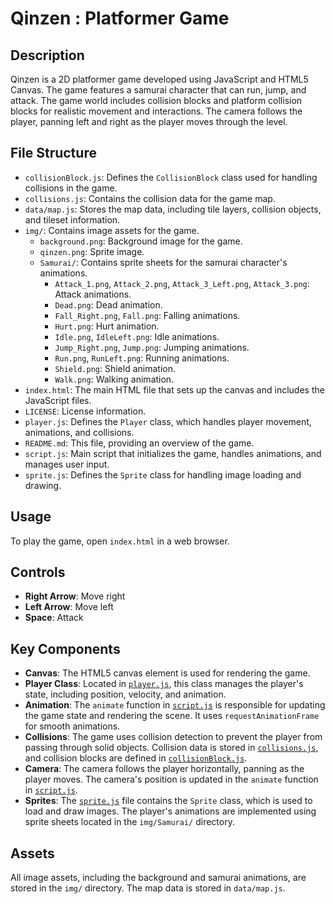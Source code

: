 # Qinzen : Platformer Game

## Description

Qinzen is a 2D platformer game developed using JavaScript and HTML5 Canvas. The game features a samurai character that can run, jump, and attack. The game world includes collision blocks and platform collision blocks for realistic movement and interactions. The camera follows the player, panning left and right as the player moves through the level.

## File Structure

-   `collisionBlock.js`: Defines the `CollisionBlock` class used for handling collisions in the game.
-   `collisions.js`: Contains the collision data for the game map.
-   `data/map.js`: Stores the map data, including tile layers, collision objects, and tileset information.
-   `img/`: Contains image assets for the game.
    -   `background.png`: Background image for the game.
    -   `qinzen.png`: Sprite image.
    -   `Samurai/`: Contains sprite sheets for the samurai character's animations.
        -   `Attack_1.png`, `Attack_2.png`, `Attack_3_Left.png`, `Attack_3.png`: Attack animations.
        -   `Dead.png`: Dead animation.
        -   `Fall_Right.png`, `Fall.png`: Falling animations.
        -   `Hurt.png`: Hurt animation.
        -   `Idle.png`, `IdleLeft.png`: Idle animations.
        -   `Jump_Right.png`, `Jump.png`: Jumping animations.
        -   `Run.png`, `RunLeft.png`: Running animations.
        -   `Shield.png`: Shield animation.
        -   `Walk.png`: Walking animation.
-   `index.html`: The main HTML file that sets up the canvas and includes the JavaScript files.
-   `LICENSE`: License information.
-   `player.js`: Defines the `Player` class, which handles player movement, animations, and collisions.
-   `README.md`: This file, providing an overview of the game.
-   `script.js`: Main script that initializes the game, handles animations, and manages user input.
-   `sprite.js`: Defines the `Sprite` class for handling image loading and drawing.

## Usage

To play the game, open `index.html` in a web browser.

## Controls

-   **Right Arrow**: Move right
-   **Left Arrow**: Move left
-   **Space**: Attack

## Key Components

-   **Canvas**: The HTML5 canvas element is used for rendering the game.
-   **Player Class**: Located in [`player.js`](player.js), this class manages the player's state, including position, velocity, and animation.
-   **Animation**: The `animate` function in [`script.js`](script.js) is responsible for updating the game state and rendering the scene.  It uses `requestAnimationFrame` for smooth animations.
-   **Collisions**: The game uses collision detection to prevent the player from passing through solid objects.  Collision data is stored in [`collisions.js`](collisions.js), and collision blocks are defined in [`collisionBlock.js`](collisionBlock.js).
-   **Camera**: The camera follows the player horizontally, panning as the player moves. The camera's position is updated in the `animate` function in [`script.js`](script.js).
-   **Sprites**: The [`sprite.js`](sprite.js) file contains the `Sprite` class, which is used to load and draw images.  The player's animations are implemented using sprite sheets located in the `img/Samurai/` directory.

## Assets

All image assets, including the background and samurai animations, are stored in the `img/` directory. The map data is stored in `data/map.js`.